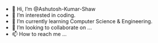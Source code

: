 - 👋 Hi, I’m @Ashutosh-Kumar-Shaw
- 👀 I’m interested in coding.
- 🌱 I’m currently learning Computer Science & Engineering.
- 💞️ I’m looking to collaborate on ...
- 📫 How to reach me ...

<!---
Ashutosh-Kumar-Shaw/Ashutosh-Kumar-Shaw is a ✨ special ✨ repository because its `README.md` (this file) appears on your GitHub profile.
You can click the Preview link to take a look at your changes.
--->
